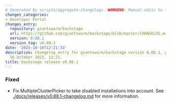 ```yaml
---
# Generated by scripts/aggregate-changelogs. WARNING: Manual edits to this files will be overwritten.
changes_categories:
- Developer Portal
changes_entry:
  repository: giantswarm/backstage
  url: https://github.com/giantswarm/backstage/blob/master/CHANGELOG.md#0881---2025-10-16
  version: 0.88.1
  version_tag: v0.88.1
date: '2025-10-16T12:21:33'
description: Changelog entry for giantswarm/backstage version 0.88.1, published on
  16 October 2025, 12:21.
title: backstage release v0.88.1
---
```


### Fixed
- Fix MultipleClusterPicker to take disabled installations into account.
See [./docs/releases/v0.88.1-changelog.md](./docs/releases/v0.88.1-changelog.md) for more information.
